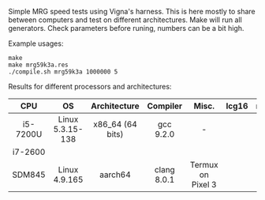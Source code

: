 Simple MRG speed tests using Vigna's harness. This is here mostly to share
between computers and test on different architectures. Make will run all
generators. Check parameters before runing, numbers can be a bit high.

Example usages:
```
make
make mrg59k3a.res
./compile.sh mrg59k3a 1000000 5
```

Results for different processors and architectures:

| CPU | OS | Architecture | Compiler | Misc. | lcg16 | mrg16_1 | mrg16_2 | mrg16_3 | mrg8 |
|:---:|:--:|:------------:|:--------:|:-----:|:-----:|:-------:|:-------:|:-------:|:----:|
| i5-7200U | Linux 5.3.15-138 | x86_64 (64 bits) | gcc 9.2.0 | - |
| i7-2600 |
| SDM845| Linux 4.9.165 | aarch64 | clang 8.0.1 | Termux on Pixel 3 |
